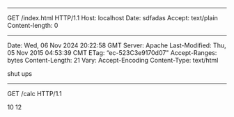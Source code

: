 -----------
GET /index.html HTTP/1.1
Host: localhost
Date: sdfadas
Accept: text/plain
Content-length: 0

-----------
Date: Wed, 06 Nov 2024 20:22:58 GMT
Server: Apache
Last-Modified: Thu, 05 Nov 2015 04:53:39 CMT
ETag: “ec-523C3e9170d07"
Accept-Ranges: bytes
Content-Length: 21
Vary: Accept-Encoding
Content-Type: text/html
<html>shut ups</html>

----------
GET /calc HTTP/1.1

10 12
